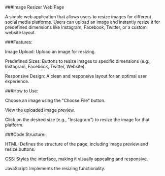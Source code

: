 ###Image Resizer Web Page

A simple web application that allows users to resize images for different social media platforms. Users can upload an image and instantly resize it for predefined dimensions like Instagram, Facebook, Twitter, or a custom website layout.

###Features:

Image Upload: Upload an image for resizing.

Predefined Sizes: Buttons to resize images to specific dimensions (e.g., Instagram, Facebook, Twitter, Website).

Responsive Design: A clean and responsive layout for an optimal user experience.

###How to Use:

Choose an image using the "Choose File" button.

View the uploaded image preview.

Click on the desired size (e.g., "Instagram") to resize the image for that platform.

###Code Structure:

HTML: Defines the structure of the page, including image preview and resize buttons.

CSS: Styles the interface, making it visually appealing and responsive.

JavaScript: Implements the resizing functionality.
